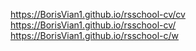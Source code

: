 https://BorisVian1.github.io/rsschool-cv/cv
https://BorisVian1.github.io/rsschool-cv/
https://BorisVian1.github.io/rsschool-c/w
